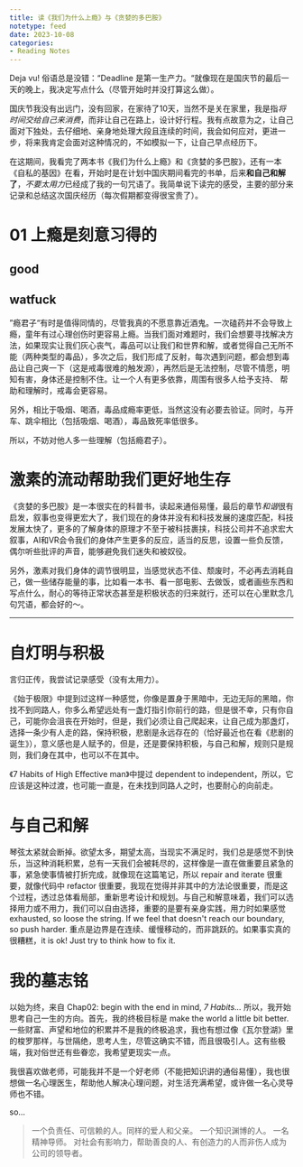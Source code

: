 ```yaml
---
title: 读《我们为什么上瘾》与《贪婪的多巴胺》
notetype: feed
date: 2023-10-08
categories: 
- Reading Notes
---
```


Deja vu! 俗语总是没错：“Deadline 是第一生产力。“就像现在是国庆节的最后一天的晚上，我决定写点什么（尽管开始时并没打算这么做）。

国庆节我没有出远门，没有回家，在家待了10天，当然不是关在家里，我是指*将时间交给自己来消费*，而非让自己在路上，设计好行程。我有点故意为之，让自己面对下独处，去仔细地、亲身地处理大段且连续的时间，我会如何应对，更进一步，将来我肯定会面对这种情况的，不如模拟一下，让自己早点经历下。

在这期间，我看完了两本书《我们为什么上瘾》和《贪婪的多巴胺》，还有一本《自私的基因》在看，开始时是在计划中国庆期间看完的书单，后来**和自己和解了**，*不要太用力*已经成了我的一句咒语了。我简单说下读完的感受，主要的部分来记录和总结这次国庆经历（每次假期都变得很宝贵了）。

# 01 上瘾是刻意习得的

## good

## watfuck

”瘾君子“有时是值得同情的，尽管我真的不愿意靠近酒鬼。一次磕药并不会导致上瘾，童年有过心理创伤时更容易上瘾。当我们面对难题时，我们会想要寻找解决方法，如果现实让我们灰心丧气，毒品可以让我们和世界和解，或者觉得自己无所不能（两种类型的毒品），多次之后，我们形成了反射，每次遇到问题，都会想到毒品让自己爽一下（这是戒毒很难的触发源），再然后是无法控制，尽管不情愿，明知有害，身体还是控制不住。让一个人有更多依靠，周围有很多人给予支持、 帮助和理解时，戒毒会更容易。

另外，相比于吸烟、喝酒，毒品成瘾率更低，当然这没有必要去验证。同时，与开车、跳伞相比（包括吸烟、喝酒），毒品致死率低很多。

所以，不妨对他人多一些理解（包括瘾君子）。

# 激素的流动帮助我们更好地生存

《贪婪的多巴胺》是一本很实在的科普书，读起来通俗易懂，最后的章节*和谐*很有启发，叙事也变得更宏大了，我们现在的身体并没有和科技发展的速度匹配，科技发展太快了，更多的了解身体的原理才不至于被科技裹挟，科技公司并不追求宏大叙事，AI和VR会令我们的身体产生更多的反应，适当的反思，设置一些负反馈，偶尔听些批评的声音，能够避免我们迷失和被奴役。

另外，激素对我们身体的调节很明显，当感觉状态不佳、颓废时，不必再去消耗自己，做一些储存能量的事，比如看一本书、看一部电影、去做饭，或者画些东西和写点什么，耐心的等待正常状态甚至是积极状态的归来就行，还可以在心里默念几句咒语，都会好的～。

---

# 自灯明与积极

言归正传，我尝试记录感受（没有太用力）。

《始于极限》中提到过这样一种感觉，你像是置身于黑暗中，无边无际的黑暗，你找不到同路人，你多么希望远处有一盏灯指引你前行的路，但是很不幸，只有你自己，可能你会沮丧在开始时，但是，我们必须让自己爬起来，让自己成为那盏灯，选择一条少有人走的路，保持积极，悲剧是永远存在的（恰好最近也在看《悲剧的诞生》），意义感也是人赋予的，但是，还是要保持积极，与自己和解，规则只是规则，我们身在其中，也可以不在其中。

《7 Habits of High Effective man》中提过 dependent to independent，所以，它应该是这种过渡，也可能一直是，在未找到同路人之时，也要耐心的向前走。

# 与自己和解

琴弦太紧就会断掉。欲望太多，期望太高，当现实不满足时，我们总是感觉不到快乐，当这种消耗积累，总有一天我们会被耗尽的，这样像是一直在做重要且紧急的事，紧急使事情被打折完成，就像现在这篇笔记，所以 repair and iterate 很重要，就像代码中 refactor 很重要，我现在觉得并非其中的方法论很重要，而是这个过程，透过总体看局部，重新思考设计和规划。与自己和解意味着，我们可以选择用力或不用力，我们可以自由选择，重要的是要有亲身实践，用力时如果感觉 exhausted, so loose the string. If we feel that doesn't reach our boundary, so push harder. 重点是边界是在连续、缓慢移动的，而非跳跃的。如果事实真的很糟糕，it is ok! Just try to think how to fix it.

# 我的墓志铭

以始为终，来自 Chap02: begin with the end in mind, *7 Habits...* 所以，我开始思考自己一生的方向。首先，我的终极目标是 make the world a little bit better. 一些财富、声望和地位的积累并不是我的终极追求，我也有想过像《瓦尔登湖》里的梭罗那样，与世隔绝，思考人生，尽管这确实不错，而且很吸引人。这有些极端，我对俗世还有些眷恋，我希望更现实一点。

我很喜欢做老师，可能我并不是一个好老师（不能把知识讲的通俗易懂），我也很想做一名心理医生，帮助他人解决心理问题，对生活充满希望，或许做一名心灵导师也不错。

so...

> 一个负责任、可信赖的人。同样的爱人和父亲。
> 一个知识渊博的人。
> 一名精神导师。
> 对社会有影响力，帮助善良的人、有创造力的人而非伤人成为公司的领导者。

